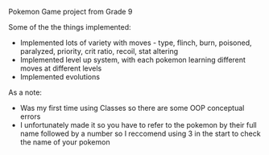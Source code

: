Pokemon Game project from Grade 9

Some of the the things implemented:
- Implemented lots of variety with moves - type, flinch, burn, poisoned, paralyzed, priority, crit ratio, recoil, stat altering
- Implemented level up system, with each pokemon learning different moves at different levels
- Implemented evolutions

As a note:
- Was my first time using Classes so there are some OOP conceptual errors
- I unfortunately made it so you have to refer to the pokemon by their full name followed by a number so I reccomend using 3 in the start to check the name of your pokemon
